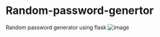 # Random-password-genertor
Random password generator using flask
![image](https://github.com/user-attachments/assets/05c4db8d-1b4e-445f-bec7-d2e55f5c3a68)

